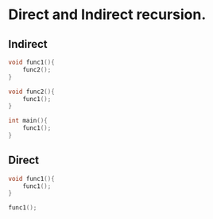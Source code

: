 # Direct and Indirect recursion.

## Indirect
```c
void func1(){
    func2();
}

void func2(){
    func1();
}

int main(){
    func1();
}
```
## Direct

```c
void func1(){
    func1();
}

func1();
```
